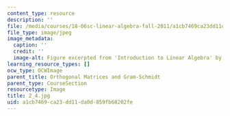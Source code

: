 ```yaml
---
content_type: resource
description: ''
file: /media/courses/18-06sc-linear-algebra-fall-2011/a1cb7469ca23dd11da0d859fb68202fe_2_4.jpg
file_type: image/jpeg
image_metadata:
  caption: ''
  credit: ''
  image-alt: Figure excerpted from 'Introduction to Linear Algebra' by G.S. Strang
learning_resource_types: []
ocw_type: OCWImage
parent_title: Orthogonal Matrices and Gram-Schmidt
parent_type: CourseSection
resourcetype: Image
title: 2_4.jpg
uid: a1cb7469-ca23-dd11-da0d-859fb68202fe
---
```

